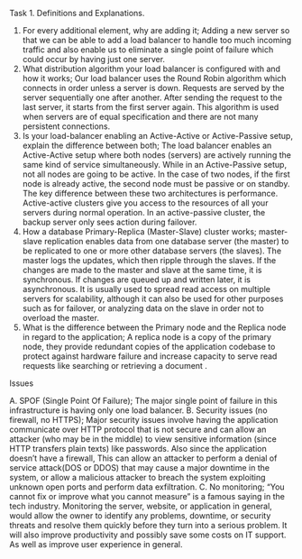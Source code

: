 Task 1.
Definitions and Explanations.

1. For every additional element, why are adding it; Adding a new server so that we can
be able to add a load balancer to handle too much incoming traffic and also enable us to
eliminate a single point of failure which could occur by having just one server.
2. What distribution algorithm your load balancer is configured with and how it
works; Our load balancer uses the Round Robin algorithm which connects in order
unless a server is down. Requests are served by the server sequentially one after
another. After sending the request to the last server, it starts from the first server again.
This algorithm is used when servers are of equal specification and there are not many
persistent connections.
3. Is your load-balancer enabling an Active-Active or Active-Passive setup, explain
the difference between both; The load balancer enables an Active-Active setup where
both nodes (servers) are actively running the same kind of service simultaneously. While
in an Active-Passive setup, not all nodes are going to be active. In the case of two
nodes, if the first node is already active, the second node must be passive or on standby.
The key difference between these two architectures is performance. Active-active
clusters give you access to the resources of all your servers during normal operation. In
an active-passive cluster, the backup server only sees action during failover.
4. How a database Primary-Replica (Master-Slave) cluster works; master-slave
replication enables data from one database server (the master) to be replicated to
one or more other database servers (the slaves). The master logs the updates, which
then ripple through the slaves. If the changes are made to the master and slave at
the same time, it is synchronous. If changes are queued up and written later, it is
asynchronous. It is usually used to spread read access on multiple servers for
scalability, although it can also be used for other purposes such as for failover, or
analyzing data on the slave in order not to overload the master.
5. What is the difference between the Primary node and the Replica node in regard to
the application; A replica node is a copy of the primary node, they provide redundant
copies of the application codebase to protect against hardware failure and increase
capacity to serve read requests like searching or retrieving a document .

Issues

A. SPOF (Single Point Of Failure); The major single point of failure in this infrastructure is
having only one load balancer.
B. Security issues (no firewall, no HTTPS); Major security issues involve having the
application communicate over HTTP protocol that is not secure and can allow an attacker
(who may be in the middle) to view sensitive information (since HTTP transfers plain
texts) like passwords. Also since the application doesn’t have a firewall, This can allow
an attacker to perform a denial of service attack(DOS or DDOS) that may cause a major
downtime in the system, or allow a malicious attacker to breach the system exploiting
unknown open ports and perform data exfiltration.
C. No monitoring; “You cannot fix or improve what you cannot measure” is a famous
saying in the tech industry. Monitoring the server, website, or application in general,
would allow the owner to identify any problems, downtime, or security threats and resolve
them quickly before they turn into a serious problem. It will also improve productivity and
possibly save some costs on IT support. As well as improve user experience in general.
